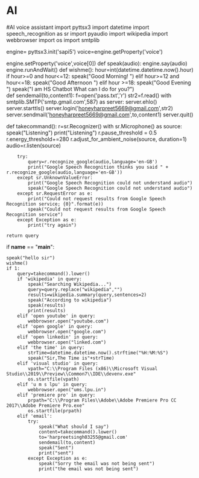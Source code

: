 # AI
#AI voice assistant
import pyttsx3
import datetime
import speech_recognition as sr
import pyaudio 
import wikipedia
import webbrowser
import os
import smtplib

engine= pyttsx3.init('sapi5')
voice=engine.getProperty('voice')

engine.setProperty('voice',voice[0])
def speak(audio):
    engine.say(audio)
    engine.runAndWait()
def wishme():
    hour=int(datetime.datetime.now().hour)
    if hour>=0 and hour<=12:
        speak("Good Morning! ")
    elif hour>=12 and hour<=18:
        speak("Good Afternoon ")
    elif hour >=18:
        speak("Good Evening ")
    speak("I am HS Chatbot What can I do for you?")   
def sendemail(to,content1):
   f=open('pass.txt','r')
   str2=f.read()
   with smtplib.SMTP('smtp.gmail.com',587) as server:
       server.ehlo()
       server.starttls()
       server.login('honeyharpreet5669@gmail.com',str2)
       server.sendmail('honeyharpreet5669@gmail.com',to,content1)
       server.quit()
        
def takecommand():
    r=sr.Recognizer()
    with sr.Microphone() as source:
        speak("Listening")
        print("Listening")
        r.pause_threshold = 0.5
        r.energy_threshold+=280
        r.adjust_for_ambient_noise(source, duration=1)
        audio=r.listen(source)
        
        try:
            query=r.recognize_google(audio,language='en-GB')
            print("Google Speech Recognition thinks you said " + r.recognize_google(audio,language='en-GB'))
        except sr.UnknownValueError:
            print("Google Speech Recognition could not understand audio")
            speak("Google Speech Recognition could not understand audio")
        except sr.RequestError as e:
            print("Could not request results from Google Speech Recognition service; {0}".format(e))
            speak("Could not request results from Google Speech Recognition service")
        except Exception as e:
            print("try again")    
        
    return query   
    

if __name__ == "__main__":

    speak("hello sir")
    wishme()
    if 1:
        query=takecommand().lower()
        if 'wikipedia' in query:
            speak("Searching Wikipedia...")
            query=query.replace("wikipedia","")
            results=wikipedia.summary(query,sentences=2)
            speak("According to wikipedia")
            speak(results)
            print(results)
        elif 'open youtube' in query:
            webbrowser.open("youtube.com")    
        elif 'open google' in query:
            webbrowser.open("google.com")
        elif 'open linkedin' in query:
            webbrowser.open("linked.com")    
        elif 'the time' in query:
            strTime=datetime.datetime.now().strftime("%H:%M:%S")
            speak("Sir,The Time is"+strTime)
        elif 'visual studio' in query:
            vpath="C:\\Program Files (x86)\\Microsoft Visual Studio\\2019\\Preview\\Common7\\IDE\\devenv.exe"
            os.startfile(vpath)
        elif 'u m s lpu' in query:
            webbrowser.open("ums.lpu.in")
        elif 'premiere pro' in query:
            prpath="C:\\Program Files\\Adobe\\Adobe Premiere Pro CC 2017\\Adobe Premiere Pro.exe"
            os.startfile(prpath)
        elif 'email':
            try:
                speak("What should I say")
                content=takecommand().lower()
                to='harpreetsingh03255@gmail.com'
                sendemail(to,content)
                speak("Sent")
                print("sent")
            except Exception as e:
                speak("Sorry the email was not being sent")    
                print("the email was not being sent")
        

            



        

       


